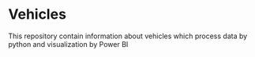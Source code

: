 # Vehicles
This repository contain information about vehicles which process data by python and visualization by Power BI 

